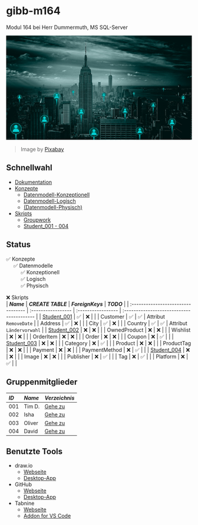 # gibb-m164
Modul 164 bei Herr Dummermuth, MS SQL-Server

![Thumbnail](Zusatzmaterial/thumbnail.jpg)
> Image by [Pixabay](https://pixabay.com/)

## Schnellwahl
- [Dokumentation](Dokumentation/IET-164_Dokumentation_Dummermuth.docx?raw=1)
- [Konzepte](Konzepte)
  - [Datenmodell-Konzeptionell](Konzepte/Datenmodell-Konzeptionell.png?raw=1)
  - [Datenmodell-Logisch](Konzepte/Datenmodell-Logisch.png?raw=1)
  - [\(Datenmodell-Physisch\)](Konzepte/Datenmodell-Physisch.png?raw=1)
- [Skripts](Skripts)
  - [Groupwork](Skripts/Groupwork)
  - [Student_001 - 004](#gruppenskripts)

## Status
:white_check_mark: Konzepte  
&nbsp;&nbsp;&nbsp;&nbsp;&nbsp;:white_check_mark: Datenmodelle  
&nbsp;&nbsp;&nbsp;&nbsp;&nbsp;&nbsp;&nbsp;&nbsp;&nbsp;&nbsp;:white_check_mark: Konzeptionell  
&nbsp;&nbsp;&nbsp;&nbsp;&nbsp;&nbsp;&nbsp;&nbsp;&nbsp;&nbsp;:white_check_mark: Logisch  
&nbsp;&nbsp;&nbsp;&nbsp;&nbsp;&nbsp;&nbsp;&nbsp;&nbsp;&nbsp;:white_check_mark: Physisch  

:x: Skripts   
| ***Name***                         | ***CREATE TABLE*** | ***ForeignKeys***  | ***TODO***                                |
| :--------------------------------- | :----------------- | :----------------- | :---------------------------------------- |
| [Student_001](Skripts/Student_001) | :white_check_mark: | :x:                |                                           |
| Customer                           | :white_check_mark: | :white_check_mark: | Attribut `RemoveDate`                     |
| Address                            | :white_check_mark: | :x:                |                                           |
| City                               | :white_check_mark: | :x:                |                                           |
| Country                            | :white_check_mark: | :white_check_mark: | Attribut `Ländervorwahl`                  |
| [Student_002](Skripts/Student_002) | :x:                | :x:                |                                           |
| OwnedProduct                       | :x:                | :x:                |                                           |
| Wishlist                           | :x:                | :x:                |                                           |
| OrderItem                          | :x:                | :x:                |                                           |
| Order                              | :x:                | :x:                |                                           |
| Coupon                             | :x:                | :white_check_mark: |                                           |
| [Student_003](Skripts/Student_003) | :x:                | :x:                |                                           |
| Category                           | :x:                | :white_check_mark: |                                           |
| Product                            | :x:                | :x:                |                                           |
| ProductTag                         | :x:                | :x:                |                                           |
| Payment                            | :x:                | :x:                |                                           |
| PaymentMethod                      | :x:                | :white_check_mark: |                                           |
| [Student_004](Skripts/Student_004) | :x:                | :x:                |                                           |
| Image                              | :x:                | :x:                |                                           |
| Publisher                          | :x:                | :white_check_mark: |                                           |
| Tag                                | :x:                | :white_check_mark: |                                           |
| Platform                           | :x:                | :white_check_mark: |                                           |
               
## Gruppenmitglieder
| ***ID*** | ***Name*** | ***Verzeichnis***              |
| :------- | :--------- | :----------------------------- |
| 001      | Tim D.     | [Gehe zu](Skripts/Student_001) |
| 002      | Isha       | [Gehe zu](Skripts/Student_002) |
| 003      | Oliver     | [Gehe zu](Skripts/Student_003) |
| 004      | David      | [Gehe zu](Skripts/Student_004) |

## Benutzte Tools
- draw.io
  - [Webseite](https://app.diagrams.net/)
  - [Desktop-App](https://github.com/jgraph/drawio-desktop/releases/latest)
- GitHub
  - [Webseite](https://github.com/)
  - [Desktop-App](https://github.com/desktop/desktop#where-can-i-get-it)
- Tabnine
  - [Webseite](https://www.tabnine.com/)
  - [Addon for VS Code](https://www.tabnine.com/install/vscode)
